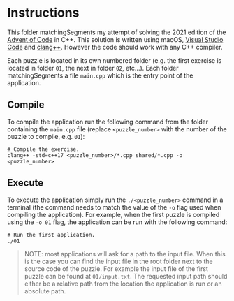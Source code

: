 # Instructions

This folder matchingSegments my attempt of solving the 2021 edition of the [Advent of Code](https://adventofcode.com/2021) in 
C++. This solution is written using macOS, [Visual Studio Code](https://code.visualstudio.com) and 
[clang++](https://clang.llvm.org/). However the code should work with any C++ compiler.

Each puzzle is located in its own numbered folder (e.g. the first exercise is located in folder `01`, the next in folder
`02`, etc...). Each folder matchingSegments a file `main.cpp` which is the entry point of the application.

## Compile

To compile the application run the following command from the folder containing the `main.cpp` file (replace 
`<puzzle_number>` with the number of the puzzle to compile, e.g. `01`):

```shell
# Compile the exercise.
clang++ -std=c++17 <puzzle_number>/*.cpp shared/*.cpp -o <puzzle_number>
```

## Execute

To execute the application simply run the `./<puzzle_number>` command in a terminal (the command needs to match the 
value of the `-o` flag used when compiling the application). For example, when the first puzzle is compiled using the 
`-o 01` flag, the application can be run with the following command:  

```shell
# Run the first application.
./01
```

> NOTE: most applications will ask for a path to the input file. When this is the case you can find the input file in
> the root folder next to the source code of the puzzle. For example the input file of the first puzzle can be found at
> `01/input.txt`. The requested input path should either be a relative path from the location the application is run or 
> an absolute path.
